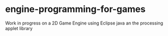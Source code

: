 # engine-programming-for-games
Work in progress on a 2D Game Engine using Eclipse java an the processing applet library
